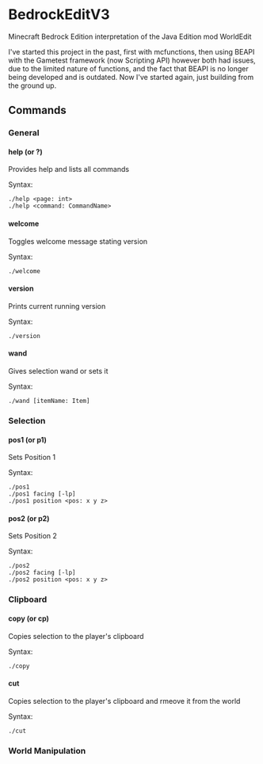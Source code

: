 # BedrockEditV3
Minecraft Bedrock Edition interpretation of the Java Edition mod WorldEdit

I've started this project in the past, first with mcfunctions, then using BEAPI with the Gametest framework (now Scripting API) however both had issues, due to the limited nature of functions, and the fact that BEAPI is no longer being developed and is outdated. Now I've started again, just building from the ground up.

## Commands
### General
#### help (or ?)
<p> Provides help and lists all commands </p>
<p> Syntax: </p>

```
./help <page: int>
./help <command: CommandName>
```

#### welcome
<p> Toggles welcome message stating version </p>
<p> Syntax: </p>

```
./welcome
```

#### version
<p> Prints current running version </p>
<p> Syntax: </p>

```
./version
```

#### wand
<p> Gives selection wand or sets it </p>
<p> Syntax: </p>

```
./wand [itemName: Item]
```

### Selection

#### pos1 (or p1)
<p> Sets Position 1 </p>
<p> Syntax: </p>

```
./pos1
./pos1 facing [-lp]
./pos1 position <pos: x y z>
```

#### pos2 (or p2)
<p> Sets Position 2 </p>
<p> Syntax: </p>

```
./pos2
./pos2 facing [-lp]
./pos2 position <pos: x y z>
```

### Clipboard
#### copy (or cp)
<p> Copies selection to the player's clipboard </p>
<p> Syntax: </p>

```
./copy
```

#### cut
<p> Copies selection to the player's clipboard and rmeove it from the world </p>
<p> Syntax: </p>

```
./cut
```

### World Manipulation
